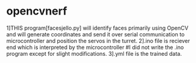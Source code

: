# opencvnerf
1]THIS program[facesjello.py] will identify faces primarily using OpenCV and will generate coordinates and send it over serial communication to microcontroller and position the servos in the turret.
2].ino file is reciever end which is interpreted by the microcontroller #I did not write the .ino program except for slight modifications.
3].yml file is the trained data.
